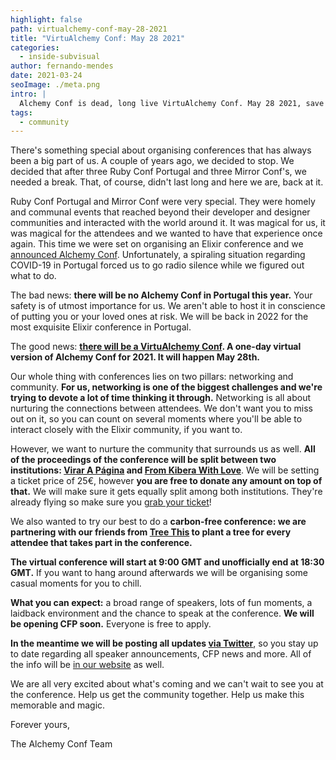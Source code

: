 ```yaml
---
highlight: false
path: virtualchemy-conf-may-28-2021
title: "VirtuAlchemy Conf: May 28 2021"
categories:
  - inside-subvisual
author: fernando-mendes
date: 2021-03-24
seoImage: ./meta.png
intro: |
  Alchemy Conf is dead, long live VirtuAlchemy Conf. May 28 2021, save the date.
tags:
  - community
---
```


There's something special about organising conferences that has always been a
big part of us. A couple of years ago, we decided to stop. We decided that after
three Ruby Conf Portugal and three Mirror Conf's, we needed a break. That, of
course, didn't last long and here we are, back at it.

Ruby Conf Portugal and Mirror Conf were very special. They were homely and
communal events that reached beyond their developer and designer communities and
interacted with the world around it. It was magical for us, it was magical for
the attendees and we wanted to have that experience once again. This time we
were set on organising an Elixir conference and we [announced Alchemy
Conf][alchemy-announcement]. Unfortunately, a spiraling situation regarding
COVID-19 in Portugal forced us to go radio silence while we figured out what to
do.

The bad news: **there will be no Alchemy Conf in Portugal this year.** Your
safety is of utmost importance for us. We aren't able to host it in conscience
of putting you or your loved ones at risk. We will be back in 2022 for the most
exquisite Elixir conference in Portugal.

The good news: **[there will be a VirtuAlchemy Conf][alchemy]. A one-day virtual
version of Alchemy Conf for 2021. It will happen May 28th.**

Our whole thing with conferences lies on two pillars: networking and community.
**For us, networking is one of the biggest challenges and we're trying to devote
a lot of time thinking it through.** Networking is all about nurturing the
connections between attendees. We don't want you to miss out on it, so you can
count on several moments where you'll be able to interact closely with the
Elixir community, if you want to.

However, we want to nurture the community that surrounds us as well. **All of
the proceedings of the conference will be split between two institutions: [Virar
A Página][vap] and [From Kibera With Love][fkwl]**. We will be setting a ticket
price of 25€, however **you are free to donate any amount on top of that.** We
will make sure it gets equally split among both institutions. They're already
flying so make sure you [grab your ticket][tickets]!

We also wanted to try our best to do a **carbon-free conference: we are
partnering with our friends from [Tree This][tree-this] to plant a tree for
every attendee that takes part in the conference.**

**The virtual conference will start at 9:00 GMT and unofficially end at 18:30
GMT.** If you want to hang around afterwards we will be organising some casual
moments for you to chill.

**What you can expect:** a broad range of speakers, lots of fun moments, a
laidback environment and the chance to speak at the conference. **We will be
opening CFP soon.** Everyone is free to apply.

**In the meantime we will be posting all updates [via
Twitter][alchemy-twitter]**, so you stay up to date regarding all speaker
announcements, CFP news and more. All of the info will be [in our
website][alchemy] as well.

We are all very excited about what's coming and we can't wait to see you at the
conference. Help us get the community together. Help us make this memorable and
magic.

Forever yours,

The Alchemy Conf Team

[alchemy]: https://alchemyconf.com
[alchemy-announcement]: https://subvisual.com/blog/posts/announcing-alchemy-conf/
[vap]: https://www.virarapagina.org/
[fkwl]: https://fromkiberawithlove.com/en
[tree-this]: https://treethis.com
[alchemy-twitter]: https://twitter.com/Alchemy_Conf
[tickets]: https://alchemyconf.com/tickets
